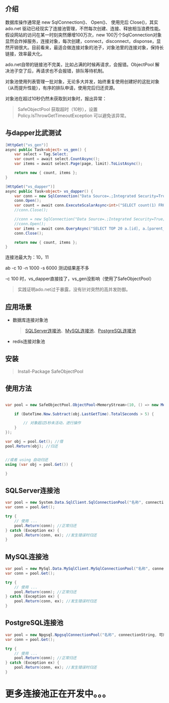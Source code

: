 ## 介绍

数据库操作通常是 new SqlConnection()、 Open()、 使用完后 Close()，其实 ado.net 驱动已经现实了连接池管理，不然每次创建、连接、释放相当浪费性能。假设网站的访问在某一时刻突然爆增100万次，new 100万个SqlConnection对象显然会炸掉服务，连接对象，每次创建，connect，disconnect，disponse，显然开销很大。目前看来，最适合做连接对象的池子，对象池里的连接对象，保持长链接，效率最大化。

ado.net自带的链接池不完美，比如占满的时候再请求，会报错。ObjectPool 解决池子空了后，再请求也不会报错，排队等待机制。

对象池使用列表管理一批对象，无论多大并发，始终重复使用创建好的这批对象（从而提升性能），有序的排队申请，使用完后归还资源。

对象池在超过10秒仍然未获取到对象时，报出异常：

> SafeObjectPool 获取超时（10秒），设置 Policy.IsThrowGetTimeoutException 可以避免该异常。

## 与dapper比武测试

```csharp
[HttpGet("vs_gen")]
async public Task<object> vs_gen() {
	var select = Tag.Select;
	var count = await select.CountAsync();
	var items = await select.Page(page, limit).ToListAsync();

	return new { count, items };
}

[HttpGet("vs_dapper")]
async public Task<object> vs_dapper() {
	var conn = new SqlConnection("Data Source=.;Integrated Security=True;Initial Catalog=cms;Pooling=true;Max Pool Size=11");
	conn.Open();
	var count = await conn.ExecuteScalarAsync<int>("SELECT count(1) FROM[dbo].[tag] a");
	//conn.Close();

	//conn = new SqlConnection("Data Source=.;Integrated Security=True;Initial Catalog=cms;Pooling=true;Max Pool Size=11");
	//conn.Open();
	var items = await conn.QueryAsync("SELECT TOP 20 a.[id], a.[parent_id], a.[name] FROM[dbo].[tag] a");
	conn.Close();

	return new { count, items };
}
```

连接池最大为：10，11

ab -c 10 -n 1000 -s 6000 测试结果差不多

-c 100 时，vs_dapper直接挂了，vs_gen没影响（使用了SafeObjectPool）

> 实践证明ado.net过于暴露，没有针对突然的高并发防御。

## 应用场景

* 数据库连接对象池
	> [SQLServer连接池](https://github.com/2881099/dng.Mssql/blob/master/Mssql/SqlConnectionPool.cs)、[MySQL连接池](https://github.com/2881099/dng.Mysql/blob/master/Mysql/MySqlConnectionPool.cs)、[PostgreSQL连接池](https://github.com/2881099/dng.Pgsql/blob/master/Npgsql/NpgsqlConnectionPool.cs)
* redis连接对象池

## 安装

> Install-Package SafeObjectPool

## 使用方法

```csharp

var pool = new SafeObjectPool.ObjectPool<MemoryStream>(10, () => new MemoryStream(), obj => {

	if (DateTime.Now.Subtract(obj.LastGetTime).TotalSeconds > 5) {

		// 对象超过5秒未活动，进行操作
	}
});

var obj = pool.Get(); //借
pool.Return(obj); //归还


//或者 using 自动归还
using (var obj = pool.Get()) {

}
```

## SQLServer连接池

```csharp
var pool = new System.Data.SqlClient.SqlConnectionPool("名称", connectionString, 可用时触发的委托, 不可用时触发的委托);
var conn = pool.Get();

try {
	// 使用 ...
	pool.Return(conn); //正常归还
} catch (Exception ex) {
	pool.Return(conn, ex); //发生错误时归还
}
```

## MySQL连接池

```csharp
var pool = new MySql.Data.MySqlClient.MySqlConnectionPool("名称", connectionString, 可用时触发的委托, 不可用时触发的委托);
var conn = pool.Get();

try {
	// 使用 ...
	pool.Return(conn); //正常归还
} catch (Exception ex) {
	pool.Return(conn, ex); //发生错误时归还
}
```

## PostgreSQL连接池

```csharp
var pool = new Npgsql.NpgsqlConnectionPool("名称", connectionString, 可用时触发的委托, 不可用时触发的委托);
var conn = pool.Get();

try {
	// 使用 ...
	pool.Return(conn); //正常归还
} catch (Exception ex) {
	pool.Return(conn, ex); //发生错误时归还
}
```

# 更多连接池正在开发中。。。